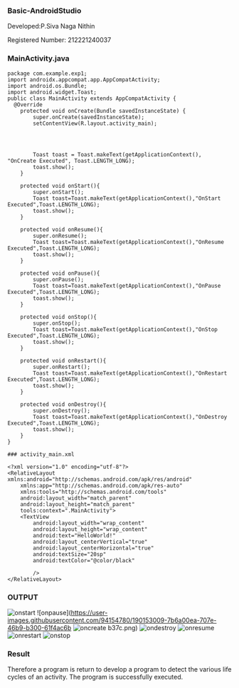### Basic-AndroidStudio
Developed:P.Siva Naga Nithin

Registered Number: 212221240037

### MainActivity.java
```
package com.example.exp1;
import androidx.appcompat.app.AppCompatActivity;
import android.os.Bundle;
import android.widget.Toast;
public class MainActivity extends AppCompatActivity {
  @Override
    protected void onCreate(Bundle savedInstanceState) {
        super.onCreate(savedInstanceState);
        setContentView(R.layout.activity_main);




        Toast toast = Toast.makeText(getApplicationContext(), "OnCreate Executed", Toast.LENGTH_LONG);
        toast.show();
    }

    protected void onStart(){
        super.onStart();
        Toast toast=Toast.makeText(getApplicationContext(),"OnStart Executed",Toast.LENGTH_LONG);
        toast.show();
    }

    protected void onResume(){
        super.onResume();
        Toast toast=Toast.makeText(getApplicationContext(),"OnResume Executed",Toast.LENGTH_LONG);
        toast.show();
    }

    protected void onPause(){
        super.onPause();
        Toast toast=Toast.makeText(getApplicationContext(),"OnPause Executed",Toast.LENGTH_LONG);
        toast.show();
    }

    protected void onStop(){
        super.onStop();
        Toast toast=Toast.makeText(getApplicationContext(),"OnStop Executed",Toast.LENGTH_LONG);
        toast.show();
    }

    protected void onRestart(){
        super.onRestart();
        Toast toast=Toast.makeText(getApplicationContext(),"OnRestart Executed",Toast.LENGTH_LONG);
        toast.show();
    }

    protected void onDestroy(){
        super.onDestroy();
        Toast toast=Toast.makeText(getApplicationContext(),"OnDestroy Executed",Toast.LENGTH_LONG);
        toast.show();
    }
}

### activity_main.xml

<?xml version="1.0" encoding="utf-8"?>
<RelativeLayout xmlns:android="http://schemas.android.com/apk/res/android"
    xmlns:app="http://schemas.android.com/apk/res-auto"
    xmlns:tools="http://schemas.android.com/tools"
    android:layout_width="match_parent"
    android:layout_height="match_parent"
    tools:context=".MainActivity">
    <TextView
        android:layout_width="wrap_content"
        android:layout_height="wrap_content"
        android:text="HelloWorld!"
        android:layout_centerVertical="true"
        android:layout_centerHorizontal="true"
        android:textSize="20sp"
        android:textColor="@color/black"

        />
</RelativeLayout>
```

### OUTPUT
![onstart](https://user-images.githubusercontent.com/94154780/190152912-c3856c2c-6b24-46f1-8f8f-aba62824e131.png)
![onpause](https://user-images.githubusercontent.com/94154780/190153009-7b6a00ea-707e-46b9-b300-61f4ac6b
![oncreate](https://user-images.githubusercontent.com/94154780/190153068-c048fd90-baa6-482b-9512-f0dcbfb3c74b.png)
b37c.png)
![ondestroy](https://user-images.githubusercontent.com/94154780/190153128-dd07708b-172d-4b53-89cd-839c586bdc77.png)
![onresume](https://user-images.githubusercontent.com/94154780/190153184-9d26c5e2-db43-4ec7-bb14-aa313bd7de15.png)
![onrestart](https://user-images.githubusercontent.com/94154780/190153212-e775bd1c-5fbf-4114-97b5-e05b578064a3.png)
![onstop](https://user-images.githubusercontent.com/94154780/190153933-b4a93d11-c85a-45a2-9ab0-a41750ca40d3.png)





### Result

Therefore a program is return to develop a program to detect the various life cycles of an activity. The program is successfully executed.




